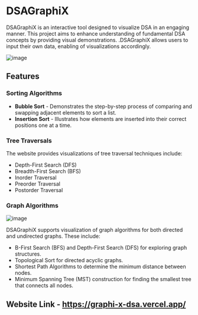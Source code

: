 # DSAGraphiX

DSAGraphiX is an interactive  tool designed to visualize DSA in an engaging manner. This project aims to enhance understanding of fundamental DSA concepts by providing visual demonstrations. .DSAGraphiX allows users to input their own data, enabling of visualizations accordingly.

![image](https://github.com/user-attachments/assets/954b05a1-e179-46da-bea2-1df9a454b406)

## Features

### Sorting Algorithms
- **Bubble Sort** - Demonstrates the step-by-step process of comparing and swapping adjacent elements to sort a list.
- **Insertion Sort** - Illustrates how elements are inserted into their correct positions one at a time.

### Tree Traversals
The website provides visualizations of tree traversal techniques include:

- Depth-First Search (DFS)
- Breadth-First Search (BFS)
- Inorder Traversal
- Preorder Traversal
- Postorder Traversal

### Graph Algorithms
![image](https://github.com/user-attachments/assets/86de51aa-7221-4e2e-8384-17e6d33a4a34)

DSAGraphiX supports visualization of graph algorithms for both directed and undirected graphs. These include:

- B-First Search (BFS) and Depth-First Search (DFS) for exploring graph structures.
- Topological Sort for directed acyclic graphs.
- Shortest Path Algorithms to determine the minimum distance between nodes.
- Minimum Spanning Tree (MST) construction for finding the smallest tree that connects all nodes.
## Website Link - https://graphi-x-dsa.vercel.app/
